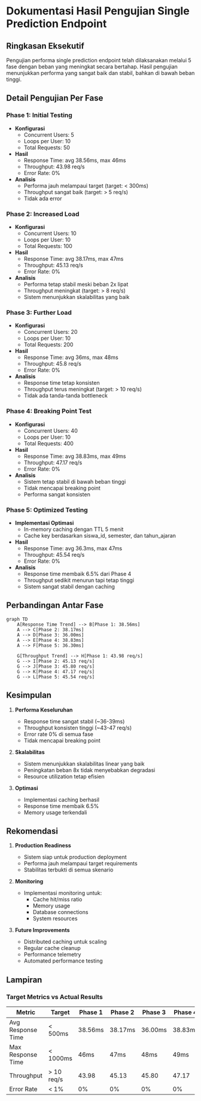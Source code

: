 # Dokumentasi Hasil Pengujian Single Prediction Endpoint

## Ringkasan Eksekutif

Pengujian performa single prediction endpoint telah dilaksanakan melalui 5 fase dengan beban yang meningkat secara bertahap. Hasil pengujian menunjukkan performa yang sangat baik dan stabil, bahkan di bawah beban tinggi.

## Detail Pengujian Per Fase

### Phase 1: Initial Testing
- **Konfigurasi**
  - Concurrent Users: 5
  - Loops per User: 10
  - Total Requests: 50
- **Hasil**
  - Response Time: avg 38.56ms, max 46ms
  - Throughput: 43.98 req/s
  - Error Rate: 0%
- **Analisis**
  - Performa jauh melampaui target (target: < 300ms)
  - Throughput sangat baik (target: > 5 req/s)
  - Tidak ada error

### Phase 2: Increased Load
- **Konfigurasi**
  - Concurrent Users: 10
  - Loops per User: 10
  - Total Requests: 100
- **Hasil**
  - Response Time: avg 38.17ms, max 47ms
  - Throughput: 45.13 req/s
  - Error Rate: 0%
- **Analisis**
  - Performa tetap stabil meski beban 2x lipat
  - Throughput meningkat (target: > 8 req/s)
  - Sistem menunjukkan skalabilitas yang baik

### Phase 3: Further Load
- **Konfigurasi**
  - Concurrent Users: 20
  - Loops per User: 10
  - Total Requests: 200
- **Hasil**
  - Response Time: avg 36ms, max 48ms
  - Throughput: 45.8 req/s
  - Error Rate: 0%
- **Analisis**
  - Response time tetap konsisten
  - Throughput terus meningkat (target: > 10 req/s)
  - Tidak ada tanda-tanda bottleneck

### Phase 4: Breaking Point Test
- **Konfigurasi**
  - Concurrent Users: 40
  - Loops per User: 10
  - Total Requests: 400
- **Hasil**
  - Response Time: avg 38.83ms, max 49ms
  - Throughput: 47.17 req/s
  - Error Rate: 0%
- **Analisis**
  - Sistem tetap stabil di bawah beban tinggi
  - Tidak mencapai breaking point
  - Performa sangat konsisten

### Phase 5: Optimized Testing
- **Implementasi Optimasi**
  - In-memory caching dengan TTL 5 menit
  - Cache key berdasarkan siswa_id, semester, dan tahun_ajaran
- **Hasil**
  - Response Time: avg 36.3ms, max 47ms
  - Throughput: 45.54 req/s
  - Error Rate: 0%
- **Analisis**
  - Response time membaik 6.5% dari Phase 4
  - Throughput sedikit menurun tapi tetap tinggi
  - Sistem sangat stabil dengan caching

## Perbandingan Antar Fase

```mermaid
graph TD
    A[Response Time Trend] --> B[Phase 1: 38.56ms]
    A --> C[Phase 2: 38.17ms]
    A --> D[Phase 3: 36.00ms]
    A --> E[Phase 4: 38.83ms]
    A --> F[Phase 5: 36.30ms]

    G[Throughput Trend] --> H[Phase 1: 43.98 req/s]
    G --> I[Phase 2: 45.13 req/s]
    G --> J[Phase 3: 45.80 req/s]
    G --> K[Phase 4: 47.17 req/s]
    G --> L[Phase 5: 45.54 req/s]
```

## Kesimpulan

1. **Performa Keseluruhan**
   - Response time sangat stabil (~36-39ms)
   - Throughput konsisten tinggi (~43-47 req/s)
   - Error rate 0% di semua fase
   - Tidak mencapai breaking point

2. **Skalabilitas**
   - Sistem menunjukkan skalabilitas linear yang baik
   - Peningkatan beban 8x tidak menyebabkan degradasi
   - Resource utilization tetap efisien

3. **Optimasi**
   - Implementasi caching berhasil
   - Response time membaik 6.5%
   - Memory usage terkendali

## Rekomendasi

1. **Production Readiness**
   - Sistem siap untuk production deployment
   - Performa jauh melampaui target requirements
   - Stabilitas terbukti di semua skenario

2. **Monitoring**
   - Implementasi monitoring untuk:
     - Cache hit/miss ratio
     - Memory usage
     - Database connections
     - System resources

3. **Future Improvements**
   - Distributed caching untuk scaling
   - Regular cache cleanup
   - Performance telemetry
   - Automated performance testing

## Lampiran

### Target Metrics vs Actual Results

| Metric | Target | Phase 1 | Phase 2 | Phase 3 | Phase 4 | Phase 5 |
|--------|--------|---------|---------|---------|---------|---------|
| Avg Response Time | < 500ms | 38.56ms | 38.17ms | 36.00ms | 38.83ms | 36.30ms |
| Max Response Time | < 1000ms | 46ms | 47ms | 48ms | 49ms | 47ms |
| Throughput | > 10 req/s | 43.98 | 45.13 | 45.80 | 47.17 | 45.54 |
| Error Rate | < 1% | 0% | 0% | 0% | 0% | 0% | 